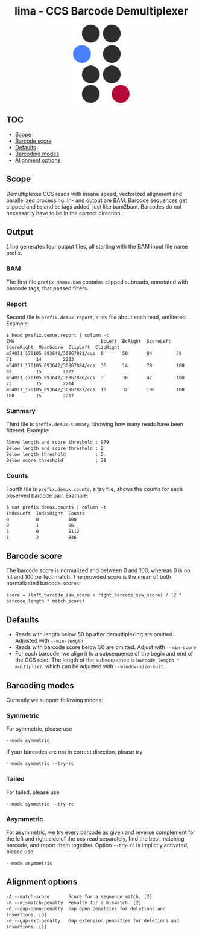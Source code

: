 <h1 align="center">
    lima - CCS Barcode Demultiplexer
</h1>

<p align="center">
  <img src="img/lima.png" alt="Logo of Lima" width="150px"/>
</p>

## TOC
* [Scope](#scope)
* [Barcode score](#barcode-score)
* [Defaults](#defaults)
* [Barcoding modes](#barcoding-modes)
* [Alignment options](#alignment-options)

## Scope
Demultiplexes CCS reads with insane speed, vectorized alignment and parallelized
processing. In- and output are BAM. Barcode sequences get clipped and `bq` and `bc` tags
added, just like bam2bam. Barcodes do not necessarily have to be in the correct
direction.

## Output
*Lima* generates four output files, all starting with the BAM input file name
prefix.

### BAM
The first file `prefix.demux.bam` contains clipped subreads, annotated with
barcode tags, that passed filters.

### Report
Second file is `prefix.demux.report`, a tsv file about each read, unfiltered.
Example:

    $ head prefix.demux.report | column -t
    ZMW                                BcLeft  BcRight  ScoreLeft  ScoreRight  MeanScore  ClipLeft  ClipRight
    m54011_170105_093642/30867881/ccs  0       50       84         59          71         14        2223
    m54011_170105_093642/30867884/ccs  36      14       78         100         89         15        2222
    m54011_170105_093642/30867886/ccs  3       36       47         100         73         15        2214
    m54011_170105_093642/30867887/ccs  10      32       100        100         100        15        2217

### Summary
Third file is `prefix.demux.summary`, showing how many reads have been filtered.
Example:

    Above length and score threshold : 979
    Below length and score threshold : 2
    Below length threshold           : 5
    Below score threshold            : 21

### Counts
Fourth file is `prefix.demux.counts`, a tsv file, shows the counts for each
observed barcode pair. Example:

    $ cat prefix.demux.counts | column -t
    IndexLeft  IndexRight  Counts
    0          0           100
    0          1           56
    1          0           5112
    1          2           846

## Barcode score
The barcode score is normalized and between 0 and 100, whereas 0 is no hit and
100 perfect match. The provided score is the mean of both normalizated
barcode scores:

    score = (left_barcode_ssw_score + right_barcode_ssw_score) / (2 * barcode_length * match_score)

## Defaults
 - Reads with length below 50 bp after demultiplexing are omitted.
   Adjusted with `--min-length`
 - Reads with barcode score below 50 are omitted.
   Adjust with `--min-score`
 - For each barcode, we align it to a subsequence of the begin and end of
   the CCS read. The length of the subsequence is `barcode_length * multiplier`,
   which can be adjusted with `--window-size-mult`.

## Barcoding modes
Currently we support following modes:

### Symmetric
For symmetric, please use

    --mode symmetric

If your barcodes are not in correct direction, please try

    --mode symmetric --try-rc

### Tailed
For tailed, please use

    --mode symmetric --try-rc

### Asymmetric
For asymmetric, we try every barcode as given and reverse complement for the
left and right side of the ccs read separately, find the best matching barcode,
and report them together. Option `--try-rc` is implictly activated, please use

    --mode asymmetric

## Alignment options

    -A,--match-score       Score for a sequence match. [2]
    -B,--mismatch-penalty  Penalty for a mismatch. [2]
    -O,--gap-open-penalty  Gap open penalties for deletions and insertions. [3]
    -e,--gap-ext-penalty   Gap extension penalties for deletions and insertions. [1]